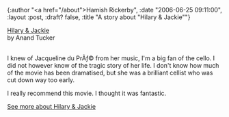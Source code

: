 {:author "<a href=\"/about\">Hamish Rickerby</a>", :date "2006-06-25 09:11:00", :layout :post, :draft? false, :title "A story about \"Hilary & Jackie\""}

<div>
<div><a href="http://www.allconsuming.net/item/view/58788"><img src="http://images.amazon.com/images/P/B00007ELEW.01._SCTHUMBZZZ_.jpg" alt="" /></a></div>
<div><a href="http://www.allconsuming.net/item/view/58788">Hilary &amp; Jackie</a></div>
<div>by Anand Tucker</div>
 
<div>

I knew of Jacqueline du PrÃƒ© from her music, I'm a big fan of the cello.  I did not however know of the tragic story of her life.  I don't know how much of the movie has been dramatised, but she was a brilliant cellist who was cut down way too early.

I really recommend this movie.  I thought it was fantastic.

</div>
<div><a href="http://www.allconsuming.net/person/rickerbh/58788">
See more about Hilary &amp; Jackie</a></div>
</div>
